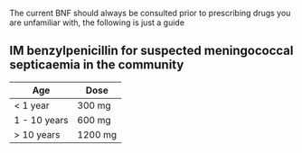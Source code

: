 The current BNF should always be consulted prior to prescribing drugs you are unfamiliar with, the following is just a guide  
  
IM benzylpenicillin for suspected meningococcal septicaemia in the community
----------------------------------------------------------------------------

  


| **Age** | **Dose** |
| --- | --- |
| \< 1 year | 300 mg |
| 1 \- 10 years | 600 mg |
| \> 10 years | 1200 mg |

